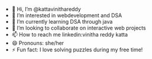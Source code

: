 - 👋 Hi, I’m @kattavinithareddy
- 👀 I’m interested in webdevelopment and DSA
- 🌱 I’m currently learning DSA through java
- 💞️ I’m looking to collaborate on interactive web projects
- 📫 How to reach me linkedin:vinitha reddy katta
- 😄 Pronouns: she/her
- ⚡ Fun fact: I love solving puzzles during my free time!

<!---
kattavinithareddy/kattavinithareddy is a ✨ special ✨ repository because its `README.md` (this file) appears on your GitHub profile.
You can click the Preview link to take a look at your changes.
--->
